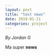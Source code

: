 ```yaml
---
layout: post
title: "test news"
date: 2019-01-11
categories: project
---
```


*By Jordan G*

<html>
  <head>

  </head>
  <body>
    <p style="margin-top: 0">
      Ma super <b>news</b>
    </p>
  </body>
</html>

